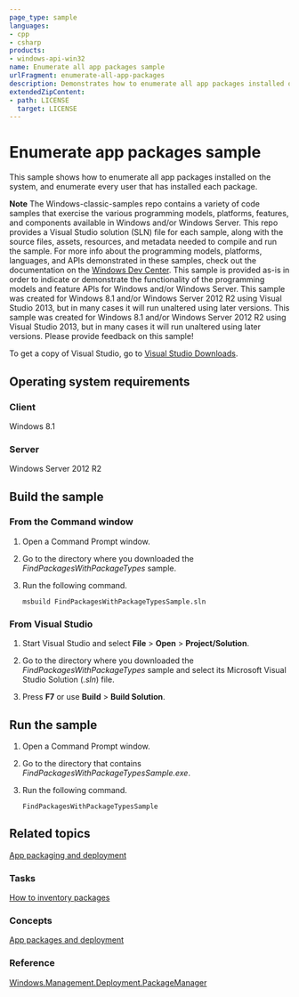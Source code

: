 ```yaml
---
page_type: sample
languages:
- cpp
- csharp
products:
- windows-api-win32
name: Enumerate all app packages sample
urlFragment: enumerate-all-app-packages
description: Demonstrates how to enumerate all app packages installed on the system, and enumerate every user that has installed each package.
extendedZipContent:
- path: LICENSE
  target: LICENSE
---
```


# Enumerate app packages sample

This sample shows how to enumerate all app packages installed on the system, and enumerate every user that has installed each package.

**Note**  The Windows-classic-samples repo contains a variety of code samples that exercise the various programming models, platforms, features, and components available in Windows and/or Windows Server. This repo provides a Visual Studio solution (SLN) file for each sample, along with the source files, assets, resources, and metadata needed to compile and run the sample. For more info about the programming models, platforms, languages, and APIs demonstrated in these samples, check out the documentation on the [Windows Dev Center](https://dev.windows.com). This sample is provided as-is in order to indicate or demonstrate the functionality of the programming models and feature APIs for Windows and/or Windows Server. This sample was created for Windows 8.1 and/or Windows Server 2012 R2 using Visual Studio 2013, but in many cases it will run unaltered using later versions. This sample was created for Windows 8.1 and/or Windows Server 2012 R2 using Visual Studio 2013, but in many cases it will run unaltered using later versions. Please provide feedback on this sample!

To get a copy of Visual Studio, go to [Visual Studio Downloads](http://go.microsoft.com/fwlink/p/?linkid=301697).

## Operating system requirements

### Client

Windows 8.1

### Server

Windows Server 2012 R2

## Build the sample

### From the Command window

1.  Open a Command Prompt window.

2.  Go to the directory where you downloaded the *FindPackagesWithPackageTypes* sample.

3.  Run the following command.

    ```msbuild FindPackagesWithPackageTypesSample.sln```

### From Visual Studio

1.  Start Visual Studio and select **File** \> **Open** \> **Project/Solution**.

2.  Go to the directory where you downloaded the *FindPackagesWithPackageTypes* sample and select its Microsoft Visual Studio Solution (*.sln*) file.

3.  Press **F7** or use **Build** \> **Build Solution**.

## Run the sample

1.  Open a Command Prompt window.

2.  Go to the directory that contains *FindPackagesWithPackageTypesSample.exe*.

3.  Run the following command.

    ```FindPackagesWithPackageTypesSample```

## Related topics

[App packaging and deployment](http://msdn.microsoft.com/en-us/library/windows/desktop/hh446593)

### Tasks

[How to inventory packages](http://msdn.microsoft.com/en-us/library/windows/desktop/hh446620)

### Concepts

[App packages and deployment](http://msdn.microsoft.com/en-us/library/windows/desktop/hh464929)

### Reference

[Windows.Management.Deployment.PackageManager](http://msdn.microsoft.com/en-us/library/windows/desktop/br240960)

